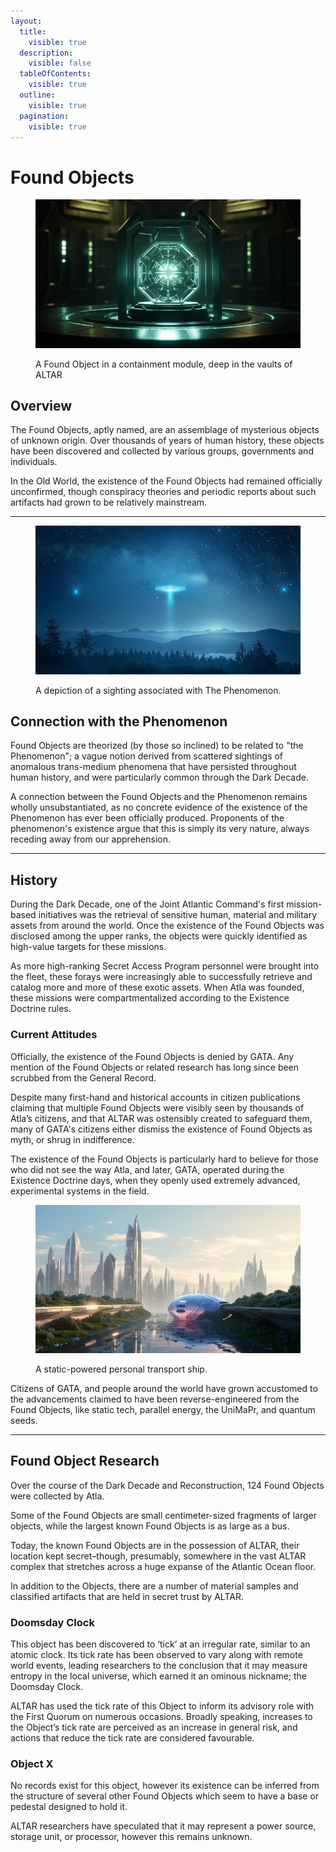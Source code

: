 ```yaml
---
layout:
  title:
    visible: true
  description:
    visible: false
  tableOfContents:
    visible: true
  outline:
    visible: true
  pagination:
    visible: true
---
```


# Found Objects

<figure><img src="../../../.gitbook/assets/foundobjects.png" alt=""><figcaption><p>A Found Object in a containment module, deep in the vaults of ALTAR</p></figcaption></figure>

## Overview

The Found Objects, aptly named, are an assemblage of mysterious objects of unknown origin. Over thousands of years of human history, these objects have been discovered and collected by various groups, governments and individuals.

In the Old World, the existence of the Found Objects had remained officially unconfirmed, though conspiracy theories and periodic reports about such artifacts had grown to be relatively mainstream.

***

<figure><img src="../../../.gitbook/assets/the-phenomenon.png" alt="" width="563"><figcaption><p>A depiction of a sighting associated with The Phenomenon.</p></figcaption></figure>

## Connection with the Phenomenon

Found Objects are theorized (by those so inclined) to be related to "the Phenomenon"; a vague notion derived from scattered sightings of anomalous trans-medium phenomena that have persisted throughout human history, and were particularly common through the Dark Decade.&#x20;

A connection between the Found Objects and the Phenomenon remains wholly unsubstantiated, as no concrete evidence of the existence of the Phenomenon has ever been officially produced. Proponents of the phenomenon's existence argue that this is simply its very nature, always receding away from our apprehension.

***

## History

During the Dark Decade, one of the Joint Atlantic Command's first mission-based initiatives was the retrieval of sensitive human, material and military assets from around the world. Once the existence of the Found Objects was disclosed among the upper ranks, the objects were quickly identified as high-value targets for these missions.

As more high-ranking Secret Access Program personnel were brought into the fleet, these forays were increasingly able to successfully retrieve and catalog more and more of these exotic assets. When Atla was founded, these missions were compartmentalized according to the Existence Doctrine rules.

### Current Attitudes

Officially, the existence of the Found Objects is denied by GATA. Any mention of the Found Objects or related research has long since been scrubbed from the General Record.

Despite many first-hand and historical accounts in citizen publications claiming that multiple Found Objects were visibly seen by thousands of Atla’s citizens, and that ALTAR was ostensibly created to safeguard them, many of GATA's citizens either dismiss the existence of Found Objects as myth, or shrug in indifference.

The existence of the Found Objects is particularly hard to believe for those who did not see the way Atla, and later, GATA, operated during the Existence Doctrine days, when they openly used extremely advanced, experimental systems in the field.

<figure><img src="../../../.gitbook/assets/nomoney420_future_city_skyline_with_hover_transports_flying_in__2003b126-4c7a-4d7d-85ce-2accd550e2b5.png" alt="" width="563"><figcaption><p>A static-powered personal transport ship.</p></figcaption></figure>

Citizens of GATA, and people around the world have grown accustomed to the advancements claimed to have been reverse-engineered from the Found Objects, like static tech, parallel energy, the UniMaPr, and quantum seeds.

***

## **Found Object Research**

Over the course of the Dark Decade and Reconstruction, 124 Found Objects were collected by Atla.

Some of the Found Objects are small centimeter-sized fragments of larger objects, while the largest known Found Objects is as large as a bus.

Today, the known Found Objects are in the possession of ALTAR, their location kept secret–though, presumably, somewhere in the vast ALTAR complex that stretches across a huge expanse of the Atlantic Ocean floor.

In addition to the Objects, there are a number of material samples and classified artifacts that are held in secret trust by ALTAR.

### **Doomsday Clock**

This object has been discovered to ‘tick’ at an irregular rate, similar to an atomic clock. Its tick rate has been observed to vary along with remote world events, leading researchers to the conclusion that it may measure entropy in the local universe, which earned it an ominous nickname; the Doomsday Clock.

ALTAR has used the tick rate of this Object to inform its advisory role with the First Quorum on numerous occasions. Broadly speaking, increases to the Object’s tick rate are perceived as an increase in general risk, and actions that reduce the tick rate are considered favourable.

### **Object X**

No records exist for this object, however its existence can be inferred from the structure of several other Found Objects which seem to have a base or pedestal designed to hold it.

ALTAR researchers have speculated that it may represent a power source, storage unit, or processor, however this remains unknown.
